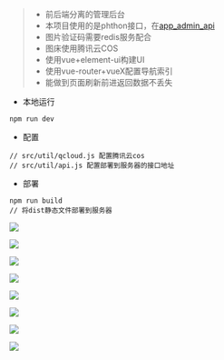 >* 前后端分离的管理后台
>* 本项目使用的是phthon接口，在[app_admin_api](https://github.com/HJaycee/app_admin_api)
>* 图片验证码需要redis服务配合
>* 图床使用腾讯云COS
>* 使用vue+element-ui构建UI
>* 使用vue-router+vueX配置导航索引
>* 能做到页面刷新前进返回数据不丢失

* 本地运行

```
npm run dev
```

* 配置

```
// src/util/qcloud.js 配置腾讯云cos
// src/util/api.js 配置部署到服务器的接口地址
```

* 部署

```
npm run build
// 将dist静态文件部署到服务器
```



<img src="http://test-1252137158.file.myqcloud.com/github_pic/WX20180315-132118%402x.png"></img>

<img src="http://test-1252137158.file.myqcloud.com/github_pic/WX20180315-132140%402x.png"></img>

<img src="http://test-1252137158.file.myqcloud.com/github_pic/WX20180315-132200%402x.png"></img>

<img src="http://test-1252137158.file.myqcloud.com/github_pic/WX20180315-132212%402x.png"></img>

<img src="http://test-1252137158.file.myqcloud.com/github_pic/WX20180315-132223%402x.png"></img>

<img src="http://test-1252137158.file.myqcloud.com/github_pic/WX20180315-132235%402x.png"></img>

<img src="http://test-1252137158.file.myqcloud.com/github_pic/WX20180315-132247%402x.png"></img>

<img src="http://test-1252137158.file.myqcloud.com/github_pic/WX20180315-132257%402x.png"></img>
